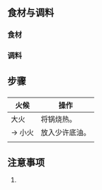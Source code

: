 ## 食材与调料

### 食材



### 调料



## 步骤

### 

| 火候    | 操作      |
| ----- | ------- |
| 大火    | 将锅烧热。   |
| -> 小火 | 放入少许底油。 |
|       |         |

## 注意事项

1. 